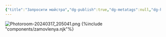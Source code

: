 ```yaml
---
{"title":"Запросити майстра","dg-publish":true,"dg-metatags":null,"dg-home":true,"permalink":"/zaprositi-majstra/","tags":["gardenEntry"],"dgPassFrontmatter":true,"noteIcon":""}
---
```




![Photoroom-20240317_205041.png](/img/user/Photoroom-20240317_205041.png)
{%include "components/zamovlenya.njk"%}